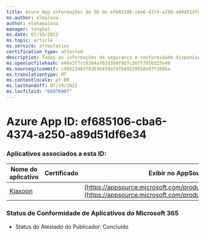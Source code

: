 ```yaml
---
title: Azure App informações de ID do ef685106-cba6-4374-a250-a89d51df6e34
ms.author: elmalova
author: elenamalova
manager: tonybal
ms.date: 07/19/2022
ms.topic: article
ms.service: attestation
certification_type: attested
description: Todas as informações de segurança e conformidade disponíveis para ef685106-cba6-4374-a250-a89d51df6e34.
ms.openlocfilehash: e48e3f7cc8264a702d3b9f0d7c26ff795bd25e40
ms.sourcegitcommit: c98623463f83636439af4fb49219918e87f2086a
ms.translationtype: MT
ms.contentlocale: pt-BR
ms.lasthandoff: 07/19/2022
ms.locfileid: "66876907"
---
```

# <a name="azure-app-id-ef685106-cba6-4374-a250-a89d51df6e34"></a>Azure App ID: ef685106-cba6-4374-a250-a89d51df6e34


### <a name="apps-associated-with-this-id"></a>Aplicativos associados a esta ID:
| **Nome do aplicativo** | **Certificado** | **Exibir no AppSource** |
|--------------|---------------|-----------------------|
| [Klaxoon](../forward/WA104382058.md) |  | [https://appsource.microsoft.com/product/office/WA104382058](https://appsource.microsoft.com/product/office/WA104382058) |

### <a name="microsoft-365-app-compliance-status"></a>Status de Conformidade de Aplicativos do Microsoft 365
- Status do Atestado do Publicador: Concluído
